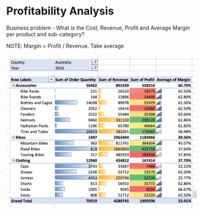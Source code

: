 # Profitability Analysis

Business problem - What is the Cost, Revenue, Profit and Average Margin per product and sub-category?

NOTE: Margin = Profit / Revenue. Take average 

![profit](https://github.com/rohanharode/Product-Sales-Data-Analysis-Excel/blob/main/images/profit.png)



